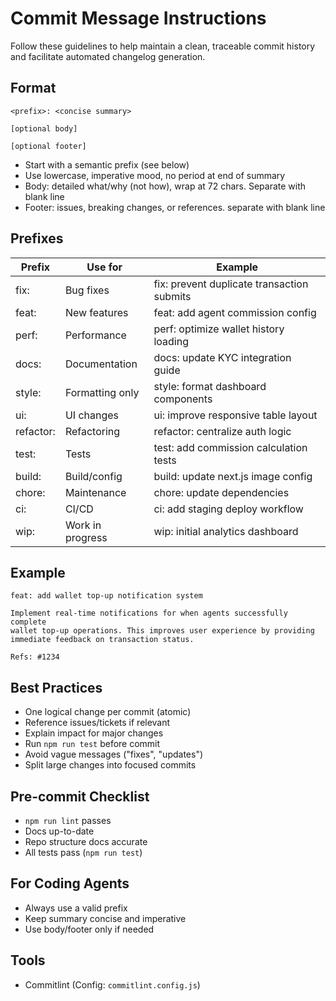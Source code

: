 # Commit Message Instructions

Follow these guidelines to help maintain a clean, traceable commit history and facilitate automated changelog generation.


## Format

```
<prefix>: <concise summary>

[optional body]

[optional footer]
```
- Start with a semantic prefix (see below)
- Use lowercase, imperative mood, no period at end of summary
- Body: detailed what/why (not how), wrap at 72 chars. Separate with blank line
- Footer: issues, breaking changes, or references. separate with blank line


## Prefixes

| Prefix     | Use for                       | Example                                      |
|------------|-------------------------------|----------------------------------------------|
| fix:       | Bug fixes                     | fix: prevent duplicate transaction submits   |
| feat:      | New features                  | feat: add agent commission config            |
| perf:      | Performance                   | perf: optimize wallet history loading        |
| docs:      | Documentation                 | docs: update KYC integration guide           |
| style:     | Formatting only               | style: format dashboard components           |
| ui:        | UI changes                    | ui: improve responsive table layout          |
| refactor:  | Refactoring                   | refactor: centralize auth logic              |
| test:      | Tests                         | test: add commission calculation tests       |
| build:     | Build/config                  | build: update next.js image config           |
| chore:     | Maintenance                   | chore: update dependencies                   |
| ci:        | CI/CD                         | ci: add staging deploy workflow              |
| wip:       | Work in progress              | wip: initial analytics dashboard             |


## Example

```
feat: add wallet top-up notification system

Implement real-time notifications for when agents successfully complete
wallet top-up operations. This improves user experience by providing
immediate feedback on transaction status.

Refs: #1234
```


## Best Practices
- One logical change per commit (atomic)
- Reference issues/tickets if relevant
- Explain impact for major changes
- Run `npm run test` before commit
- Avoid vague messages ("fixes", "updates")
- Split large changes into focused commits


## Pre-commit Checklist
- `npm run lint` passes
- Docs up-to-date
- Repo structure docs accurate
- All tests pass (`npm run test`)


## For Coding Agents
- Always use a valid prefix
- Keep summary concise and imperative
- Use body/footer only if needed


## Tools
- Commitlint (Config: `commitlint.config.js`)
